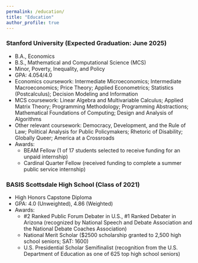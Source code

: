 ```yaml
---
permalink: /education/
title: "Education"
author_profile: true
---
```


### Stanford University (Expected Graduation: June 2025)
- B.A., Economics
- B.S., Mathematical and Computational Science (MCS)
- Minor, Poverty, Inequality, and Policy
- GPA: 4.054/4.0
- Economics coursework: Intermediate Microeconomics; Intermediate Macroeconomics; Price Theory; Applied Econometrics; Statistics (Postcalculus); Decision Modeling and Information
- MCS coursework: Linear Algebra and Multivariable Calculus; Applied Matrix Theory; Programming Methodology; Programming Abstractions; Mathematical Foundations of Computing; Design and Analysis of Algorithms
- Other relevant coursework: Democracy, Development, and the Rule of Law; Political Analysis for Public Policymakers; Rhetoric of Disability; Globally Queer; America at a Crossroads
- Awards: 
  - BEAM Fellow (1 of 17 students selected to receive funding for an unpaid internship)
  - Cardinal Quarter Fellow (received funding to complete a summer public service internship)

### BASIS Scottsdale High School (Class of 2021)
- High Honors Capstone Diploma
- GPA: 4.0 (Unweighted), 4.86 (Weighted)
- Awards:
  - #2 Ranked Public Forum Debater in U.S., #1 Ranked Debater in Arizona (recognized by National Speech and Debate Association and the National Debate Coaches Association)
  - National Merit Scholar ($2500 scholarship granted to 2,500 high school seniors; SAT: 1600)
  - U.S. Presidential Scholar Semifinalist (recognition from the U.S. Department of Education as one of 625 top high school seniors)


